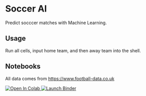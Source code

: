 # Soccer AI

Predict socccer matches with Machine Learning.



## Usage
Run all cells, input home team, and then away team into the shell. 

## Notebooks
All data comes from https://www.football-data.co.uk

<a href="https://colab.research.google.com/drive/1_KI9zmyOxQl5ZQADv_DqfCJ0i14YSf_g?usp=sharing">
  <img src="https://colab.research.google.com/assets/colab-badge.svg" alt="Open In Colab"/>
</a>

<a href="https://hub-binder.mybinder.ovh/user/isaiahbjork-soccer_ai-on8dcy7j/lab">
  <img src="https://mybinder.org/badge_logo.svg" alt="Launch Binder"/>
</a>

